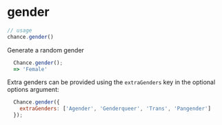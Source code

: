 # gender

```js
// usage
chance.gender()
```

Generate a random gender

```js
  Chance.gender();
  => 'Female'
```

Extra genders can be provided using the `extraGenders` key in the optional options argument:

```js
  Chance.gender({
    extraGenders: ['Agender', 'Genderqueer', 'Trans', 'Pangender']
  });
```

